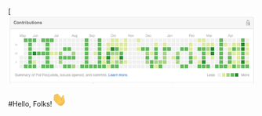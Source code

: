 [![Header](https://github.com/FernandoSequineli/FernandoSequineli/blob/main/banner.png)

#Hello, Folks!<img src="https://github.com/FernandoSequineli/FernandoSequineli/blob/main/wave.gif" width="30px">
<!--
**FernandoSequineli/FernandoSequineli** is a ✨ _special_ ✨ repository because its `README.md` (this file) appears on your GitHub profile.

Here are some ideas to get you started:

- 🔭 I’m currently working on ...
- 🌱 I’m currently learning ...
- 👯 I’m looking to collaborate on ...
- 🤔 I’m looking for help with ...
- 💬 Ask me about ...
- 📫 How to reach me: ...
- 😄 Pronouns: ...
- ⚡ Fun fact: ...
-->
